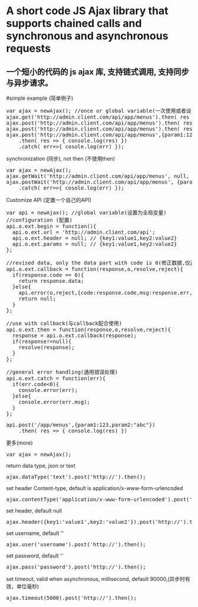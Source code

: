 <h1>A short code JS Ajax library that supports chained calls and synchronous and asynchronous requests</h1>
<h2>一个短小的代码的 js ajax 库, 支持链式调用, 支持同步与异步请求。</h2>

#simple example (简单例子)
<pre>
var ajax = newAjax(); //once or global variable(一次使用或者设置为全局变量)
ajax.get('http://admin.client.com/api/app/menus').then( res => { console.log(res) });
ajax.post('http://admin.client.com/api/app/menus').then( res => { console.log(res) });
ajax.post('http://admin.client.com/api/app/menus').then( res => { console.log(res) }).catch( err=>{cosole.log(err) });
ajax.post('http://admin.client.com/api/app/menus',{param1:123,param2:"abc"})
    .then( res => { console.log(res) })
    .catch( err=>{ cosole.log(err) });
</pre>

synchronization (同步), not then (不使用then)
<pre>
var ajax = newAjax(); 
ajax.getWait('http://admin.client.com/api/app/menus', null, res => { console.log(res) })
ajax.postWait('http://admin.client.com/api/app/menus', {param1:123,param2:"abc"}, res => { console.log(res) })
    .catch( err=>{ cosole.log(err) });
</pre>

Customize API (定置一个自己的API)
<pre>
var api = newAjax(); //global variable(设置为全局变量)
//configuration (配置)
api.o.ext.begin = function(){
  api.o.ext.url = 'http://admin.client.com/api';
  api.o.ext.header = null; // {key1:value1,key2:value2}
  api.o.ext.params = null; // {key1:value1,key2:value2}
};

//revised data, only the data part with code is 0(修正数据,仅返回 code == 0 的 data部份)
api.o.ext.callback = function(response,o,resolve,reject){
  if(response.code == 0){
    return response.data;
  }else{
    api.error(o,reject,{code:response.code,msg:response.err, e:api.o, res:response});
    return null;
  }
};

//use with callback(与callback配合使用)
api.o.ext.then = function(response,o,resolve,reject){
  response = api.o.ext.callback(response);
  if(response!=null){
    resolve(response);
  }
};

//general error handling(通用错误处理)
api.o.ext.catch = function(err){
  if(err.code<0){
    console.error(err);
  }else{
    console.error(err.msg);
  }
};
</pre>
<pre>
api.post('/app/menus',{param1:123,param2:"abc"})
    .then( res => { console.log(res) })
</pre>

更多(more)
<pre>
var ajax = newAjax(); 
</pre>

return data type,  json or text
<pre>
ajax.dataType('text').post('http://').then();
</pre>

set header Content-type,  default is application/x-www-form-urlencoded
<pre>
ajax.contentType('application/x-www-form-urlencoded').post('http://').then();
</pre>

set header,  default null
<pre>
ajax.header({key1:'value1',key2:'value2'}).post('http://').then();
</pre>

set username,  default ''
<pre>
ajax.user('username').post('http://').then();
</pre>

set password,  default ''
<pre>
ajax.pass('password').post('http://').then();
</pre>

set timeout, valid when asynchronous, millisecond, default 90000,(异步时有效，单位毫秒)
<pre>
ajax.timeout(5000).post('http://').then();
</pre>
